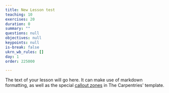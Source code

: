 ```yaml
---
title: New Lesson test
teaching: 10
exercises: 20
duration: 0
summary: ""
questions: null
objectives: null
keypoints: null
is-break: false
ukrn_wb_rules: []
day: 1
order: 225000

---
```

The text of your lesson will go here.
It can make use of markdown formatting, as well as the special [callout zones](https://ukrn-open-research.github.io/ukrn-wb-lesson-templates/text-lesson/index.html#examples) in The Carpentries' template.
